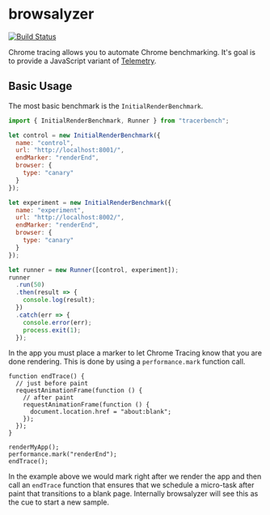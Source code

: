 # browsalyzer

[![Build Status](https://travis-ci.org/TracerBench/tracerbench.svg?branch=master)](https://travis-ci.org/TracerBench/tracerbench)

Chrome tracing allows you to automate Chrome benchmarking. It's goal is to provide a JavaScript variant of [Telemetry](https://www.chromium.org/developers/telemetry/run_locally).

## Basic Usage

The most basic benchmark is the `InitialRenderBenchmark`.

```js
import { InitialRenderBenchmark, Runner } from "tracerbench";

let control = new InitialRenderBenchmark({
  name: "control",
  url: "http://localhost:8001/",
  endMarker: "renderEnd",
  browser: {
    type: "canary"
  }
});

let experiment = new InitialRenderBenchmark({
  name: "experiment",
  url: "http://localhost:8002/",
  endMarker: "renderEnd",
  browser: {
    type: "canary"
  }
});

let runner = new Runner([control, experiment]);
runner
  .run(50)
  .then(result => {
    console.log(result);
  })
  .catch(err => {
    console.error(err);
    process.exit(1);
  });
```

In the app you must place a marker to let Chrome Tracing know that you are done rendering. This is done by using a `performance.mark` function call.

```
function endTrace() {
  // just before paint
  requestAnimationFrame(function () {
    // after paint
    requestAnimationFrame(function () {
      document.location.href = "about:blank";
    });
  });
}

renderMyApp();
performance.mark("renderEnd");
endTrace();
```

In the example above we would mark right after we render the app and then call an `endTrace` function that ensures that we schedule a micro-task after paint that transitions to a blank page. Internally browsalyzer will see this as the cue to start a new sample.
